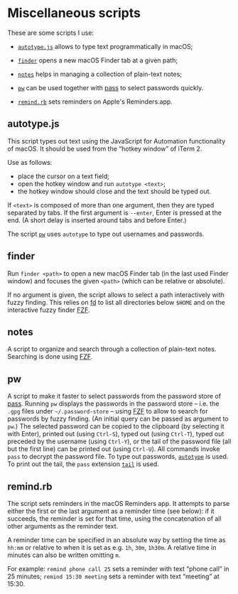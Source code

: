 # Miscellaneous scripts

These are some scripts I use:

- [`autotype.js`](#autotypejs) allows to type text programmatically in macOS;

- [`finder`](#finder) opens a new macOS Finder tab at a given path;

- [`notes`](#notes) helps in managing a collection of plain-text notes;

- [`pw`](#pw) can be used together with [pass](https://www.passwordstore.org)
  to select passwords quickly.

- [`remind.rb`](#remindrb) sets reminders on Apple's Reminders.app.

## autotype.js

This script types out text
using the JavaScript for Automation functionality of macOS.
It should be used from the “hotkey window” of iTerm 2.

Use as follows:

- place the cursor on a text field;
- open the hotkey window and run `autotype <text>`;
- the hotkey window should close and the text should be typed out.

If `<text>` is composed of more than one argument,
then they are typed separated by tabs.
If the first argument is `--enter`, Enter is pressed at the end.
(A short delay is inserted around tabs and before Enter.)

The script [`pw`](#pw) uses `autotype` to type out usernames and passwords.

## finder

Run `finder <path>` to open a new macOS Finder tab (in the last used Finder window)
and focuses the given `<path>` (which can be relative or absolute).

If no argument is given,
the script allows to select a path interactively with fuzzy finding.
This relies on [fd](https://github.com/sharkdp/fd)
to list all directories below `$HOME`
and on the interactive fuzzy finder [FZF](https://github.com/junegunn/fzf).

## notes

A script to organize and search through a collection of plain-text notes.
Searching is done using [FZF](https://github.com/junegunn/fzf).

## pw

A script to make it faster to select passwords
from the password store of [pass](https://www.passwordstore.org).
Running `pw` displays the passwords in the password store
– i.e. the `.gpg` files under `~/.password-store` –
using [FZF](https://github.com/junegunn/fzf)
to allow to search for passwords by fuzzy finding.
(An initial query can be passed as argument to `pw`.)
The selected password can be copied to the clipboard (by selecting it with Enter),
printed out (using `Ctrl-S`),
typed out (using `Ctrl-T`),
typed out preceded by the username (using `Ctrl-Y`),
or the tail of the password file (all but the first line) can be printed out
(using `Ctrl-U`).
All commands invoke `pass` to decrypt the password file.
To type out passwords, [`autotype`](#autotype) is used.
To print out the tail, the `pass` extension
[`tail`](https://github.com/palortoff/pass-extension-tail#readme) is used.

## remind.rb

The script sets reminders in the macOS Reminders app.
It attempts
to parse either the first or the last argument as a reminder time (see below):
if it succeeds, the reminder is set for that time,
using the concatenation of all other arguments as the reminder text.

A reminder time can be specified in an absolute way by setting the time as `hh:mm`
or relative to when it is set as e.g. `1h`, `30m`, `1h30m`.
A relative time in minutes can also be written omitting `m`.

For example:
`remind phone call 25` sets a reminder with text “phone call” in 25 minutes;
`remind 15:30 meeting` sets a reminder with text “meeting” at 15:30.
